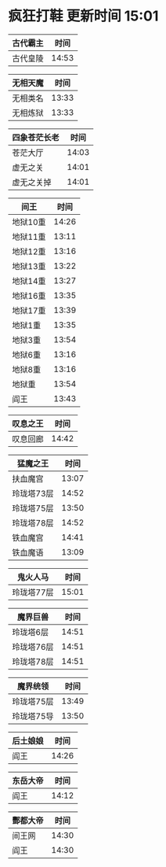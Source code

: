 # 疯狂打鞋 更新时间 15:01

| 古代霸主   | 时间    |
|--------|-------|
| 古代皇陵 | 14:53 |

| 无相天魔   | 时间    |
|--------|-------|
| 无相类名 | 13:33 |
| 无相炼狱 | 13:33 |

| 四象苍茫长老   | 时间    |
|--------|-------|
| 苍茫大厅 | 14:03 |
| 虚无之关 | 14:01 |
| 虚无之关掉 | 14:01 |

| 间王   | 时间    |
|--------|-------|
| 地狱10重 | 14:26 |
| 地狱11重 | 13:11 |
| 地狱12重 | 13:16 |
| 地狱13重 | 13:22 |
| 地狱14重 | 13:27 |
| 地狱16重 | 13:35 |
| 地狱17重 | 13:39 |
| 地狱1重 | 13:35 |
| 地狱3重 | 13:54 |
| 地狱6重 | 13:16 |
| 地狱8重 | 13:16 |
| 地狱重 | 13:54 |
| 阎王 | 13:43 |

| 叹息之王   | 时间    |
|--------|-------|
| 叹息回廊 | 14:42 |

| 猛魔之王   | 时间    |
|--------|-------|
| 扶血魔宫 | 13:07 |
| 玲珑塔73层 | 14:52 |
| 玲珑塔75层 | 13:50 |
| 玲珑塔78层 | 14:52 |
| 铁血魔宫 | 14:41 |
| 铁血魔语 | 13:09 |

| 鬼火人马   | 时间    |
|--------|-------|
| 玲珑塔77层 | 15:01 |

| 魔界巨兽   | 时间    |
|--------|-------|
| 玲珑塔6层 | 14:51 |
| 玲珑塔76层 | 14:51 |
| 玲珑塔78层 | 14:51 |

| 魔界统领   | 时间    |
|--------|-------|
| 玲珑塔75层 | 13:49 |
| 玲珑塔75导 | 13:50 |

| 后土娘娘   | 时间    |
|--------|-------|
| 阎王 | 14:26 |

| 东岳大帝   | 时间    |
|--------|-------|
| 阎王 | 14:12 |

| 酆都大帝   | 时间    |
|--------|-------|
| 间王网 | 14:30 |
| 阎王 | 14:30 |